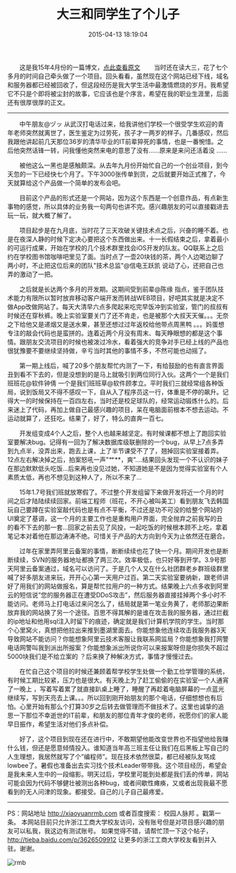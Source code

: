 ﻿---
title: 大三和同学生了个儿子
date: 2015-04-13 18:19:04
categories: Before 2016

---

&#160; &#160; &#160; &#160;这是我15年4月份的一篇博文，[点此查看原文][1]
&#160; &#160; &#160; &#160;当时还在读大三，花了七个多月的时间自己牵头做了一个项目。回头看看，虽然现在这个网站已经下线，域名和服务器都已经被回收了，但这段经历是我大学生活中最激情燃烧的岁月。我希望它不只是个即将被尘封的故事，它应该也是个序言，希望在我的职业生涯里，后面还有很厚很厚的正文。

----------


&#160; &#160; &#160; &#160;中午朋友@ヅッ 从武汉打电话过来，给我讲他们学校一个很受学生欢迎的青年老师突然就离世了，医生鉴定为过劳死，孩子才一两岁的样子。几番感叹，然后我跟他讲起前几天那位36岁的清华毕业的IT前辈猝死的事情，也是一番惋惜。之后他突然话锋一转，问我懂他突然来电的意思了没有……原来是来问还活着没 ……

&#160; &#160; &#160; &#160;被他这么一黑也是感触颇深。从去年九月份开始忙自己的一个创业项目，到今天忽的一下已经快七个月了。下午3000张传单到货，之后就要开始正式推了，今天就算给这个产品做一个简单的发布会吧。

&#160; &#160; &#160; &#160;目前这个产品的形式还是一个网站，因为这个东西是一个创意作品，有点新生事物的感觉，所以具体的业务我一句两句也讲不完。感兴趣朋友的可以直接戳进去玩一玩，就大概了解了。

&#160; &#160; &#160; &#160;项目起步是在九月底，当时花了三天攻破关键技术点之后，兴奋的睡不着。也是在夜深人静的时候下定决心要把这个东西做出来。十一长假结束之后，拿着最小的可运行成果，开始在学校的几个技术群里找会iOS开发的队友。QQ联系上之后约在学校图书馆咖啡吧里见了面。当时点了一壶20块钱的茶，两个人边喝边聊了两小时，不止把这位后来的团队"技术总监"@信电王跃凯 说动了心，还把自己也弄的激动了一把。

&#160; &#160; &#160; &#160;之后就是长达两个多月的开发期。这期间受到前辈@陈缘 指点，鉴于团队技术能力有限所以暂时放弃移动客户端开发而转战WEB项目，好吧其实就是决定不做App改做网站了。每天大清早六点多爬起来吃完早饭冲到实验室，管门的叔叔有时候还在穿秋裤。晚上实验室要关门了还不肯走，也是被那个大叔天天催。。。无奈之下给他又是递烟又是送水果，甚至还想过过年返校给他带点周黑鸭 。。。妈蛋想专注的敲会代码也是蛮拼的。连着近两个月没有周末、每天睁眼想的都是这个事情。跟朋友交流项目的时候也被泼过冷水，看着强大的竞争对手已经上线的产品也很犹豫要不要继续坚持做，辛亏当时其他的事情不多，不然可能也动摇了。

&#160; &#160; &#160; &#160;第一期上线后，喊了20多个朋友帮忙内测了一下，有给鼓励的也有直言界面丑到看不下去的，但是没想到的是马上就吸引到两位同行入伙。这两个一个是我们班班花@软件钟倩 一个是我们班班草@软件顾孝立。平时我们三就经常组各种饭局，说到饭局又不得不感叹一下，自从入了程序员这一行，体重是不停的飙升。记得大一的时候保持在一百四左右，当时还是校足球队的，经常运动锻炼什么的。后来迷上了代码，再加上做自己最感兴趣的项目，呆在电脑面前根本不想去运动。不运动就算了，还狂吃。结果了，好了，特么的直奔一百七。

&#160; &#160; &#160; &#160;开发组变成4个人之后，整个人也越来越坚定。有时候课都不想上了跑回实验室要解决bug。记得有一回为了解决数据库级联删除的一个bug，从早上7点多弄到九点半，没弄出来，跑去上课，上了半节课受不了了，翘掉回实验室接着弄。12点左右解决掉之后，拍案怒吼一声”艹**，爽”….结果回头发现一个不认识的妹子在那边默默低头吃饭...后来再也没见过她，不知道她是不是因为觉得实验室有个人素质太低，再也不想见到这种人了，所以不来了...

&#160; &#160; &#160; &#160;15年1.7号我们班就放寒假了。不过整个开发组留下来做开发将近一个月的时间之后才陆陆续续回家。前端工程师（班花，不开心被叫美工）看到朋友飞去韩国玩自己要蹲在实验室敲代码也是有点不平衡，不过还是功不可没的给整个网站的UI奠定了基调，这一个月的主要工作也是重构用户界面，完全抛弃之前我写的丑的看不下去的那一套...回家之前去见了风投，一起吃饭的时候根本顾不上吃，拿着笔记本对着他在那边涛涛不绝。可惜关于产品的大方向到今天为止依然还在磨合。

&#160; &#160; &#160; &#160;过年在家里弄阿里云备案的事情，断断续续也花了快一个月。期间开发也是断断续续，SVN的服务器地址都换了两三次。效率极低，也只好等到开学。3.9号那天阿里云备案通过，域名可以访问了。于是几个人又在什么社团群老乡群班级群里喊了好多朋友进来玩，开开心心第一天用户过百。第二天实验室要纳新，跟老师讲好了用我们的网站做报名，算是帮忙拉用户的一种方式。结果晚上六点多收到阿里云的短信说”您的服务器正在遭受DDoS攻击”，然后服务器直接挂掉两个多小时不能访问。老师马上打电话过来问怎么了，结局就是第一笔业务黄了，老师那边果断放弃我的网站换了另一个途径。百思不得其解的是谁在攻击我的服务器，通过拦截的ip地址和他用sql注入时留下的痕迹，确定就是我们计算机学院的学生。当时那个心里窝火，真想把他拉出来推到墨湖里面去。你能想象他连续攻击我服务器3天导致网站不能访问？你能想象阿里云技术客服让我联系网监局？你能想象我打网警电话网警叫我到派出所报案？你能想象派出所说你可以来报案呀但是你损失不超过5000块我们是不给立案的 ？后来换了种解决方式，事情才慢慢过去。

&#160; &#160; &#160; &#160;在忙自己这个项目的时候还兼顾着帮学校学生处做一个勤工俭学管理的系统，有时候工期比较紧，压力也是很大。有天晚上为了赶工偷偷的在实验室一个人通宵了一晚上 ，写着写着累了就直接趴桌上睡了，睡醒了再趁着电脑屏幕的一点蓝光继续写，写到天亮去上课。。。所以回到刚开始朋友的那个电话，仔细想想也有后怕。心里开始有那么个打算30岁之后转去做管理而不做技术了。这里也诚挚的追思一下那位不幸逝世的IT前辈，和朋友的那位青年才俊的老师，祝愿你们的家人能早日振作，希望生活对他们多点补偿。

&#160; &#160; &#160; &#160;好了，这个项目到现在还在进行中，不敢期望他能改变世界也不指望他给我赚什么钱，但还是愿意倾情投入。谁知道当年高三班主任让我们在后黑板上写自己的人生理想，我居然就写了个”编程师”。现在技术依然很菜，都已经被队友骂成lowbee了。暑假也准备出去实习找个技术Leader带带我。这个项目经历，希望会是我未来人生中的一段缩影。明天过后，学校里可能到处都是我们丢的传单，网站可能会因为代码不够健壮被测出各种bug，或者间歇性瘫痪，又或者出现我最不愿看到的无人问津的现象。都接受。自己的儿子自己最疼爱。


----------


PS：网站地址 http://xiaoyuanrmb.com
        或者百度搜索： 校园人脉邦 。戳第一条。
        本网站目前只允许浙江工商大学校友访问，没有账号但是对项目感兴趣的朋友可以私我，我这边有测试账号。
        如果觉得不错，请帮忙顶一下这个帖子，http://tieba.baidu.com/p/3626509912 让更多的浙江工商大学校友看到并入驻。谢谢。



![rmb](http://r.photo.store.qq.com/psb?/V12Ygc7P0WPY9F/6t2qIP46z*eRX4*2ZAY1DlcUXr1wcayEXbEipEGA4Dc!/o/dAoAAAAAAAAA&ek=1&kp=1&pt=0&bo=gAJOA54CdgMDAAM!&su=1265676673&sce=0-12-12&rf=2-9)


  [1]: http://user.qzone.qq.com/935961250/2
  [2]: http://cdn.duitang.com/uploads/item/201601/24/20160124165046_yWUBV.png
